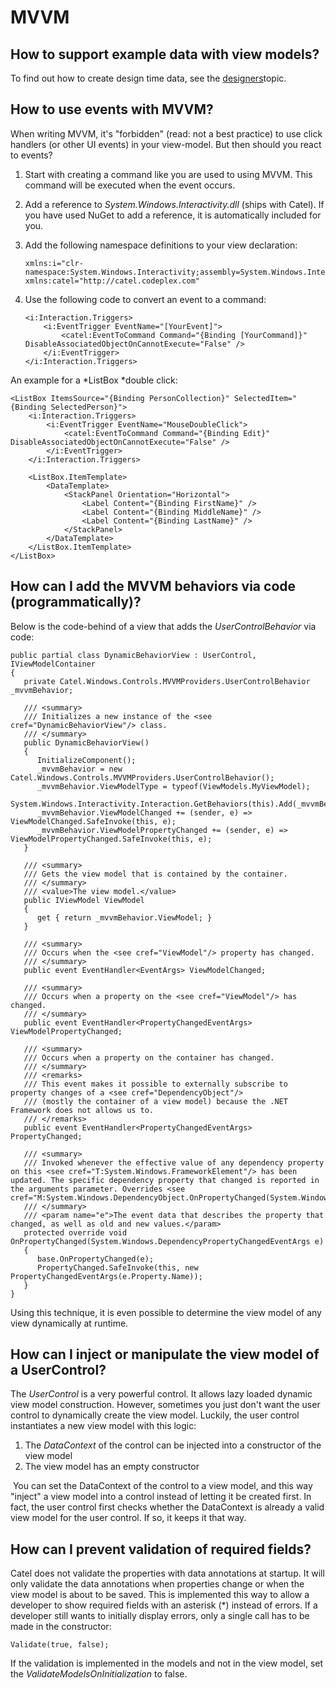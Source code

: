 # MVVM

## How to support example data with view models?

To find out how to create design time data, see the [designers](Designers)topic.

## How to use events with MVVM?

When writing MVVM, it's "forbidden" (read: not a best practice) to use click handlers (or other UI events) in your view-model. But then should you react to events?

1.  Start with creating a command like you are used to using MVVM. This command will be executed when the event occurs.
2.  Add a reference to *System.Windows.Interactivity.dll* (ships with Catel). If you have used NuGet to add a reference, it is automatically included for you.
3.  Add the following namespace definitions to your view declaration:

    ```
    xmlns:i="clr-namespace:System.Windows.Interactivity;assembly=System.Windows.Interactivity"
    xmlns:catel="http://catel.codeplex.com"
    ```

4.  Use the following code to convert an event to a command:

    ```
    <i:Interaction.Triggers>
        <i:EventTrigger EventName="[YourEvent]">
            <catel:EventToCommand Command="{Binding [YourCommand]}" DisableAssociatedObjectOnCannotExecute="False" />
        </i:EventTrigger>
    </i:Interaction.Triggers>
    ```

An example for a *ListBox *double click:

```
<ListBox ItemsSource="{Binding PersonCollection}" SelectedItem="{Binding SelectedPerson}">
    <i:Interaction.Triggers>
        <i:EventTrigger EventName="MouseDoubleClick">
            <catel:EventToCommand Command="{Binding Edit}" DisableAssociatedObjectOnCannotExecute="False" />
        </i:EventTrigger>
    </i:Interaction.Triggers>
            
    <ListBox.ItemTemplate>
        <DataTemplate>
            <StackPanel Orientation="Horizontal">
                <Label Content="{Binding FirstName}" />
                <Label Content="{Binding MiddleName}" />
                <Label Content="{Binding LastName}" />
            </StackPanel>
        </DataTemplate>
    </ListBox.ItemTemplate>
</ListBox>
```

## How can I add the MVVM behaviors via code (programmatically)?

Below is the code-behind of a view that adds the *UserControlBehavior* via code:

```
public partial class DynamicBehaviorView : UserControl, IViewModelContainer
{
   private Catel.Windows.Controls.MVVMProviders.UserControlBehavior _mvvmBehavior;
   
   /// <summary>
   /// Initializes a new instance of the <see cref="DynamicBehaviorView"/> class.
   /// </summary>
   public DynamicBehaviorView()
   {
      InitializeComponent();
      _mvvmBehavior = new Catel.Windows.Controls.MVVMProviders.UserControlBehavior();
      _mvvmBehavior.ViewModelType = typeof(ViewModels.MyViewModel);
      System.Windows.Interactivity.Interaction.GetBehaviors(this).Add(_mvvmBehavior);
      _mvvmBehavior.ViewModelChanged += (sender, e) => ViewModelChanged.SafeInvoke(this, e);
      _mvvmBehavior.ViewModelPropertyChanged += (sender, e) => ViewModelPropertyChanged.SafeInvoke(this, e);
   }

   /// <summary>
   /// Gets the view model that is contained by the container.
   /// </summary>
   /// <value>The view model.</value>
   public IViewModel ViewModel
   {
      get { return _mvvmBehavior.ViewModel; }
   }

   /// <summary>
   /// Occurs when the <see cref="ViewModel"/> property has changed.
   /// </summary>
   public event EventHandler<EventArgs> ViewModelChanged;

   /// <summary>
   /// Occurs when a property on the <see cref="ViewModel"/> has changed.
   /// </summary>
   public event EventHandler<PropertyChangedEventArgs> ViewModelPropertyChanged;

   /// <summary>
   /// Occurs when a property on the container has changed.
   /// </summary>
   /// <remarks>
   /// This event makes it possible to externally subscribe to property changes of a <see cref="DependencyObject"/>
   /// (mostly the container of a view model) because the .NET Framework does not allows us to.
   /// </remarks>
   public event EventHandler<PropertyChangedEventArgs> PropertyChanged;
   
   /// <summary>
   /// Invoked whenever the effective value of any dependency property on this <see cref="T:System.Windows.FrameworkElement"/> has been updated. The specific dependency property that changed is reported in the arguments parameter. Overrides <see cref="M:System.Windows.DependencyObject.OnPropertyChanged(System.Windows.DependencyPropertyChangedEventArgs)"/>.
   /// </summary>
   /// <param name="e">The event data that describes the property that changed, as well as old and new values.</param>
   protected override void OnPropertyChanged(System.Windows.DependencyPropertyChangedEventArgs e)
   {
      base.OnPropertyChanged(e);
      PropertyChanged.SafeInvoke(this, new PropertyChangedEventArgs(e.Property.Name));
   }         
}
```

Using this technique, it is even possible to determine the view model of any view dynamically at runtime.

## How can I inject or manipulate the view model of a UserControl?

The *UserControl* is a very powerful control. It allows lazy loaded dynamic view model construction. However, sometimes you just don't want the user control to dynamically create the view model. Luckily, the user control instantiates a new view model with this logic:

1.  The *DataContext* of the control can be injected into a constructor of the view model
2.  The view model has an empty constructor

 You can set the DataContext of the control to a view model, and this way "inject" a view model into a control instead of letting it be created first. In fact, the user control first checks whether the DataContext is already a valid view model for the user control. If so, it keeps it that way.

## How can I prevent validation of required fields?

Catel does not validate the properties with data annotations at startup. It will only validate the data annotations when properties change or when the view model is about to be saved. This is implemented this way to allow a developer to show required fields with an asterisk (\*) instead of errors. If a developer still wants to initially display errors, only a single call has to be made in the constructor:

```
Validate(true, false);
```

If the validation is implemented in the models and not in the view model, set the *ValidateModelsOnInitialization* to false.

 

